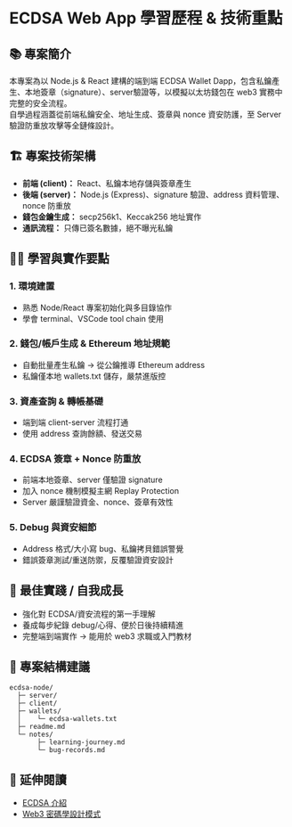 # ECDSA Web App 學習歷程 & 技術重點

## 📚 專案簡介

本專案為以 Node.js & React 建構的端到端 ECDSA Wallet Dapp，包含私鑰產生、本地簽章（signature）、server驗證等，以模擬以太坊錢包在 web3 實務中完整的安全流程。  
自學過程涵蓋從前端私鑰安全、地址生成、簽章與 nonce 資安防護，至 Server 驗證防重放攻擊等全鏈條設計。

## 🏗️ 專案技術架構

- **前端 (client)：** React、私鑰本地存儲與簽章產生
- **後端 (server)：** Node.js (Express)、signature 驗證、address 資料管理、nonce 防重放
- **錢包金鑰生成：** secp256k1、Keccak256 地址實作
- **通訊流程：** 只傳已簽名數據，絕不曝光私鑰

## 🧑‍💻 學習與實作要點

### 1. 環境建置
- 熟悉 Node/React 專案初始化與多目錄協作
- 學會 terminal、VSCode tool chain 使用

### 2. 錢包/帳戶生成 & Ethereum 地址規範
- 自動批量產生私鑰 → 從公鑰推導 Ethereum address
- 私鑰僅本地 wallets.txt 儲存，嚴禁進版控

### 3. 資產查詢 & 轉帳基礎
- 端到端 client-server 流程打通
- 使用 address 查詢餘額、發送交易

### 4. ECDSA 簽章 + Nonce 防重放
- 前端本地簽章、server 僅驗證 signature
- 加入 nonce 機制模擬主網 Replay Protection
- Server 嚴謹驗證資金、nonce、簽章有效性

### 5. Debug 與資安細節
- Address 格式/大小寫 bug、私鑰拷貝錯誤警覺
- 錯誤簽章測試/重送防禦，反覆驗證資安設計

## 🦾 最佳實踐 / 自我成長

- 強化對 ECDSA/資安流程的第一手理解
- 養成每步紀錄 debug/心得、便於日後持續精進
- 完整端到端實作 → 能用於 web3 求職或入門教材

## 📁 專案結構建議

```
ecdsa-node/
  ├─ server/
  ├─ client/
  ├─ wallets/
  │    └─ ecdsa-wallets.txt
  ├─ readme.md
  └─ notes/
       ├─ learning-journey.md
       └─ bug-records.md
```

## 📖 延伸閱讀  
- [ECDSA 介紹](https://blog.cloudflare.com/ecdsa-the-digital-signature-algorithm-of-a-better-internet/)
- [Web3 密碼學設計模式](https://arxiv.org/pdf/2311.18057.pdf)

